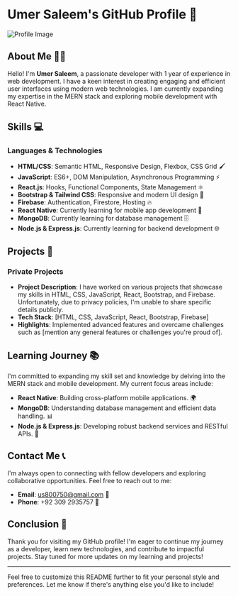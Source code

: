 # Umer Saleem's GitHub Profile 🚀

![Profile Image](https://s.svgbox.net/hero-solid.svg?ic=user&color=000) <!-- SVG of a man -->

## About Me 🙋‍♂️

Hello! I'm **Umer Saleem**, a passionate developer with 1 year of experience in web development. I have a keen interest in creating engaging and efficient user interfaces using modern web technologies. I am currently expanding my expertise in the MERN stack and exploring mobile development with React Native.

## Skills 💻

### Languages & Technologies
- **HTML/CSS**: Semantic HTML, Responsive Design, Flexbox, CSS Grid 🖌️
- **JavaScript**: ES6+, DOM Manipulation, Asynchronous Programming ⚡
- **React.js**: Hooks, Functional Components, State Management ⚛️
- **Bootstrap & Tailwind CSS**: Responsive and modern UI design 🎨
- **Firebase**: Authentication, Firestore, Hosting 🔥
- **React Native**: Currently learning for mobile app development 📱
- **MongoDB**: Currently learning for database management 🗄️
- **Node.js & Express.js**: Currently learning for backend development 🌐

## Projects 🔨

### Private Projects
- **Project Description**: I have worked on various projects that showcase my skills in HTML, CSS, JavaScript, React, Bootstrap, and Firebase. Unfortunately, due to privacy policies, I'm unable to share specific details publicly.
- **Tech Stack**: [HTML, CSS, JavaScript, React, Bootstrap, Firebase]
- **Highlights**: Implemented advanced features and overcame challenges such as [mention any general features or challenges you're proud of].

## Learning Journey 📚

I'm committed to expanding my skill set and knowledge by delving into the MERN stack and mobile development. My current focus areas include:

- **React Native**: Building cross-platform mobile applications. 🌍
- **MongoDB**: Understanding database management and efficient data handling. 📊
- **Node.js & Express.js**: Developing robust backend services and RESTful APIs. 🔗

## Contact Me 📞

I'm always open to connecting with fellow developers and exploring collaborative opportunities. Feel free to reach out to me:

- **Email**: [us800750@gmail.com](mailto:us800750@gmail.com) 📧
- **Phone**: +92 309 2935757 📱

## Conclusion 🎉

Thank you for visiting my GitHub profile! I'm eager to continue my journey as a developer, learn new technologies, and contribute to impactful projects. Stay tuned for more updates on my learning and projects!

---

Feel free to customize this README further to fit your personal style and preferences. Let me know if there's anything else you'd like to include!
